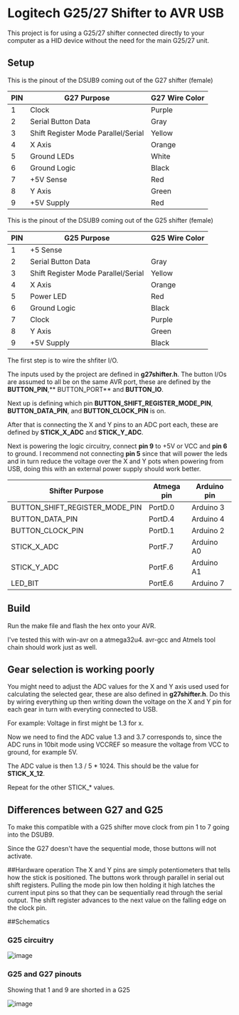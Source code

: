 Logitech G25/27 Shifter to AVR  USB
==
This project is for using a G25/27 shifter connected directly to your computer as a HID device without the need for the main G25/27 unit.

## Setup ##

This is the pinout of the DSUB9 coming out of the G27 shifter (female)

PIN   | G27 Purpose                          | G27 Wire Color
------|--------------                        |------
1     | Clock                                | Purple
2     | Serial Button Data                   | Gray
3     | Shift Register Mode Parallel/Serial  | Yellow
4     | X Axis                               | Orange
5     | Ground LEDs                          | White
6     | Ground Logic                         | Black
7     | +5V Sense                            | Red
8     | Y Axis                               | Green
9     | +5V Supply                           | Red

This is the pinout of the DSUB9 coming out of the G25 shifter (female)

PIN   | G25 Purpose                          | G25 Wire Color
------|--------------                        |------
1     | +5 Sense                             | 
2     | Serial Button Data                   | Gray
3     | Shift Register Mode Parallel/Serial  | Yellow
4     | X Axis                               | Orange
5     | Power LED                            | Red
6     | Ground Logic                         | Black
7     | Clock                                | Purple
8     | Y Axis                               | Green
9     | +5V Supply                           | Black

The first step is to wire the shfiter I/O.

The inputs used by the project are defined in **g27shifter.h**. The button I/Os are assumed to all be on the same AVR port, these are defined by the **BUTTON_PIN**,** BUTTON_PORT** and **BUTTON_IO**.

Next up is defining which pin **BUTTON_SHIFT_REGISTER_MODE_PIN**, **BUTTON_DATA_PIN**, and **BUTTON_CLOCK_PIN** is on.

After that is connecting the X and Y pins to an ADC port each, these are defined by **STICK_X_ADC** and **STICK_Y_ADC**.

Next is powering the logic circuitry, connect **pin 9** to +5V or VCC and **pin 6** to ground. I recommend not connecting **pin 5** since that will power the leds and in turn reduce the voltage over the X and Y pots when powering from USB, doing this with an external power supply should work better.

Shifter Purpose                  | Atmega pin   | Arduino pin
---------------------------------|--------------|-------------
BUTTON_SHIFT_REGISTER_MODE_PIN   | PortD.0      | Arduino 3
BUTTON_DATA_PIN                  | PortD.4      | Arduino 4
BUTTON_CLOCK_PIN                 | PortD.1      | Arduino 2
STICK_X_ADC                      | PortF.7      | Arduino A0
STICK_Y_ADC                      | PortF.6      | Arduino A1
LED_BIT                          | PortE.6      | Arduino 7


## Build
Run the make file and flash the hex onto your AVR.

I've tested this with win-avr on a atmega32u4. avr-gcc and Atmels tool chain should work just as well.

## Gear selection is working poorly
You might need to adjust the ADC values for the X and Y axis used used for calculating the selected gear, these are also defined in **g27shifter.h**. Do this by wiring everything up then writing down the voltage on the X and Y pin for each gear in turn with everyting connected to USB.

For example:
Voltage in first might be 1.3 for x.

Now we need to find the ADC value 1.3 and 3.7 corresponds to, since the ADC runs in 10bit mode using VCCREF so measure the voltage from VCC to ground, for example 5V.

The ADC value is then 1.3 / 5 \* 1024. This should be the value for **STICK_X_12**.

Repeat for the other STICK_\* values.

## Differences between G27 and G25
To make this compatible with a G25 shifter move clock from pin 1 to 7 going into the DSUB9.

Since the G27 doesn't have the sequential mode, those buttons will not activate.

##Hardware operation
The X and Y pins are simply potentiometers that tells how the stick is positioned. The buttons work through parallel in serial out shift registers. Pulling the mode pin low then holding it high latches the current input pins so that they can be sequentially read through the serial output. The shift register advances to the next value on the falling edge on the clock pin.

##Schematics
### G25 circuitry ###
![image](http://i.imgur.com/W0HSzhh.png?1)

### G25 and G27 pinouts ###
Showing that 1 and 9 are shorted in a G25

![image](http://i.imgur.com/csH44Uz.jpg?1)
